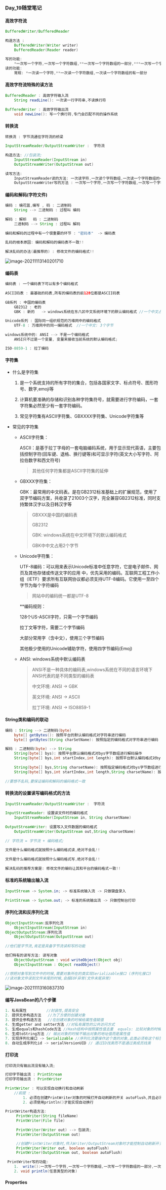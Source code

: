 ### Day_19随堂笔记

#### 高效字符流

```java
BufferedWriter/BufferedReader 
    
构造方法 :
	BufferedWriter(Writer writer)
    BufferedReader(Reader reader)
        
写的功能:
	*一次写一个字符,一次写一个字符数组,**一次写一个字符数组的一部分,***一次写一个字符串,一次写一个字符串的一部分
读的功能:
	常规: *一次读一个字符,**一次读一个字符数组,一次读一个字符数组的有一部分
```

#### 高效字符流特殊的读方法

```java
BufferedReader : 高效字符输入流
    String readLine(): 一次读一行字符串,不读换行符
    
BufferedWriter : 高效字符输出流
    void newLine(): 写一个换行符,专门会匹配不同的操作系统
```

#### 转换流

```java
转换流 : 字节流通往字符流的桥梁
    
InputStreamReader/OutputStreamWriter :  字符流
    
构造方法: //包装流;
	InputStreamReader(InputStream in)
    OutputStreamWriter(OutputStream out)
        
读写方法:   
	InputStreamReader读的方法: 一次读字符,一次读个字符数组,一次读一个字符数组的一部分
    OutputStreamWriter写的方法 : 一次写一个字符,一次写一个字符数组,一次写一个字符数组的一部分,一次写一个字符串,一次写一个字符串的一部分
```

#### 编码和解码(字符文件)

```java
编码 : 编花篮,编写 , 码 : 二进制码
    String --> 二进制码 : 过程叫 编码
        
解码 : 解析   码 : 二进制码
    二进制码 --> String : 过程叫 解码
        
编码和解码的过程中有一个很重要的环节 : "密码本"  -> 编码表      
    
乱码的根本原因: 编码和解码的编码表不一致!!
    
解决乱码的办法(最推荐的) : 修改文件的编码格式!!    
```

![image-20211113140201710](谈斌_Day_19随堂笔记.assets/image-20211113140201710.png)

#### 编码表

```java
编码表 : 一个编码表下可以有多个编码格式
    
ASCII码表 : 最基础的码表,所有的编码表的前128位都是ASCII码表    
    
GB系列 : 中国的编码表 
    GB2312 : 老的
    GBK : 新的   -> windows系统在东八区中文系统环境下的默认编码格式 //一个中文占用2个字节
        
Unicode系列 : 国际同一组织规范的万维网中的编码格式
    UTF-8 : 万维网中的同一编码格式  //一个中文: 3个字节
        
windows系统中的: ANSI --> 不是一个编码格式
    ANSI只不过是一个变量, 变量来接收当前系统的默认编码格式;

ISO-8859-1 : 拉丁编码
```

#### 字符集

- 什么是字符集

  1. 是一个系统支持的所有字符的集合，包括各国家文字、标点符号、图形符号、数字,emoji等

  2. 计算机要准确的存储和识别各种字符集符号，就需要进行字符编码，一套字符集必然至少有一套字符编码。
  3. 常见字符集有ASCII字符集、GBXXXX字符集、Unicode字符集等

- 常见的字符集

  - ASCII字符集：

    ASCII：是基于拉丁字母的一套电脑编码系统，用于显示现代英语，主要包括控制字符(回车键、退格、换行键等)和可显示字符(英文大小写字符、阿拉伯数字和西文符号) 

    > 其他任何字符集都是ASCII字符集的延伸

  - GBXXX字符集：

    GBK：最常用的中文码表。是在GB2312标准基础上的扩展规范，使用了双字节编码方案，共收录了21003个汉字，完全兼容GB2312标准，同时支持繁体汉字以及日韩汉字等

    > GBXXX是中国的编码表 
    >
    > GB2312
    >
    > GBK: windows系统在中文环境下的默认编码格式
    >
    > GBK中中文占用2个字节

  - Unicode字符集：

    UTF-8编码：可以用来表示Unicode标准中任意字符，它是电子邮件、网页及其他存储或传送文字的应用 中，优先采用的编码。互联网工程工作小组（IETF）要求所有互联网协议都必须支持UTF-8编码。它使用一至四个字节为每个字符编码

    > 网站中的编码统一都是UTF-8

    **编码规则： 

      128个US-ASCII字符，只需一个字节编码

      拉丁文等字符，需要二个字节编码

      大部分常用字（含中文），使用三个字节编码

      其他极少使用的Unicode辅助字符，使用四字节编码(Emoj)

  - ANSI: windows系统中默认编码表

    > ANSI不是一种具体的编码表,windows系统在不同的语言环境下ANSI代表的是不同类型的编码表 
    >
    > 中文环境: ANSI -> GBK
    >
    > 英文环境: ANSI -> ASCII
    >
    > 拉丁环境: ANSI -> ISO8859-1

#### String类和编码的联动

```java
编码 : String --> 二进制码(byte)
    byte[] getBytes(): 按照平台的默认编码格式对字符串进行编码
    byte[] getBytes(String charSetName): 按照指定的编码格式对字符串进行编码
    
解码 : 二进制码(byte) --> String
    String(byte[] bys): 按照平台默认编码格式对bys字节数组进行解码操作
    String(byte[] bys,int startIndex,int length): 按照平台默认编码格式对bys字节数组的一部分内容进行解码操作
    
    String(byte[] bys,String charsetName): 按照指定编码格式对bys字节数组进行解码操作
    String(byte[] bys,int startIndex,int length,String charsetName): 按照指定编码格式对bys字节数组的一部分进行解码操作
    
//要想不乱码,要保证编码和解码的编码格式一致    
```

#### 转换流的设置读写编码格式的方法

```java
InputStreamReader/OutputStreamWriter :  字符流
    
InputStreamReader: 设置读文件时的编码格式  
    InputStreamReader(InputStream in, String charsetName)
    
OutputStreamWriter: 设置写入文件数据的编码格式    
    OutputStreamWriter(OutputStream out,String charsetName)
    
// 字符流 = 字节流 + 编码格式;    
    
文件是什么编码格式就按照什么编码格式读,绝对不会乱!!  
    
文件是什么编码格式就按照什么编码格式写,绝对不会乱!!       
    
解决乱码的推荐方案是: 修改文件的编码让其和平台的编码格式一致!!    
```

#### 标准的系统输出输入流

```java
InputStream -> System.in; -> 标准系统输入流 -> 只做键盘录入
    
PrintStream -> System.out; -> 标准的系统输出流 -> 只做控制台打印
```

#### 序列化流和反序列化流

```java
ObjectInputStream:反序列化流
    ObjectInputStream(InputStream in)
ObjectOutputStream:序列化流
    ObjectOutputStream(OutputStream out) 
    
//他们是字节流,肯定是具备字节流读和写的功能
    
他们特有的读写方法: 读写对象
    ObjectOutputStream : void writeObject(Object obj)
    ObjectInputStream : Object readObject()    
        
//想把对象写到文件中的时候,需要对象所在的类实现Serializable接口 (序列化接口)
//读对象文件读到文件末尾的时候,会报EOF异常(文件末尾异常)        
```

![image-20211113160837310](谈斌_Day_19随堂笔记.assets/image-20211113160837310.png)

#### 编写JavaBean的八个步骤

```java
1. 私有属性 		//封装性,提高安全
2. 提供无参构造方法   //为了方便的创建对象
3. 提供全参构造方法   //在创建对象的时候给属性值赋值
4. 生成getter and setter方法 //对私有属性的公共访问方式 
5. 生成equals和hashCode方法 //Hash结构中按照属性值去重  equals: 比较对象的时候比较属性
6. 生成toString方法 // 输出对象的时候不输出对象的地址值而是属性值
7. 实现序列化接口 -> Serializable //序列化流要操作这个类的对象,此类必须有这个标签
8. 自动生成序列化id -> serialVersionUID // 通过ID找类而不是通过类成员找类   
```

#### 打印流

```java
打印流只有输出流没有输入流;

打印字节输出流 : PrintStream 
打印字符输出流 : PrintWriter
    
PrintWriter : 可以实现自动换行和自动刷新
    //前提 :
    	1. 必须在创建PrintWriter对象的时候打开自动刷新的开关 autoFlush,并且必须使用 printf(),format(),println()之一 --> 自动刷新就可以
   		2. 必须使用println()才能实现自动换行
    
PrintWriter构造方法:
	 PrintWriter(String fileName) 
	 PrintWriter(File file) 
         
     PrintWriter(Writer out) --> 包装流;
     PrintWriter(OutputStream out) 

     //创建PrintWriter对象时,传入Writer/OutputStream对象时才能控制自动刷新开关!!
     PrintWriter(Writer out, boolean autoFlush) 
     PrintWriter(OutputStream out, boolean autoFlush) 
         
 PrintWriter写的功能:
	1.  write():一次写一个字符,一次写一个字符数组,一次写一个字符数组的一部分,一次写一个字符串,一次写一个字符串的一部分
    2. void println(任意类型的对象)      
```

#### Properties

